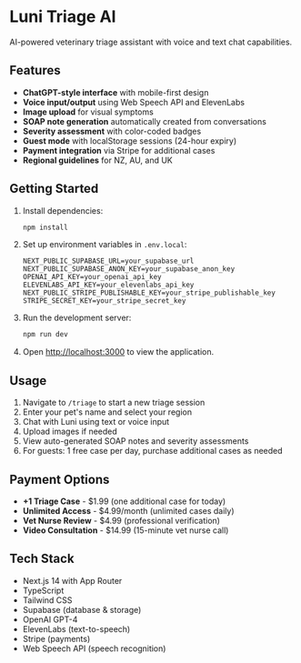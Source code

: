# Luni Triage AI

AI-powered veterinary triage assistant with voice and text chat capabilities.

## Features

- **ChatGPT-style interface** with mobile-first design
- **Voice input/output** using Web Speech API and ElevenLabs
- **Image upload** for visual symptoms
- **SOAP note generation** automatically created from conversations
- **Severity assessment** with color-coded badges
- **Guest mode** with localStorage sessions (24-hour expiry)
- **Payment integration** via Stripe for additional cases
- **Regional guidelines** for NZ, AU, and UK

## Getting Started

1. Install dependencies:
   ```bash
   npm install
   ```

2. Set up environment variables in `.env.local`:
   ```
   NEXT_PUBLIC_SUPABASE_URL=your_supabase_url
   NEXT_PUBLIC_SUPABASE_ANON_KEY=your_supabase_anon_key
   OPENAI_API_KEY=your_openai_api_key
   ELEVENLABS_API_KEY=your_elevenlabs_api_key
   NEXT_PUBLIC_STRIPE_PUBLISHABLE_KEY=your_stripe_publishable_key
   STRIPE_SECRET_KEY=your_stripe_secret_key
   ```

3. Run the development server:
   ```bash
   npm run dev
   ```

4. Open [http://localhost:3000](http://localhost:3000) to view the application.

## Usage

1. Navigate to `/triage` to start a new triage session
2. Enter your pet's name and select your region
3. Chat with Luni using text or voice input
4. Upload images if needed
5. View auto-generated SOAP notes and severity assessments
6. For guests: 1 free case per day, purchase additional cases as needed

## Payment Options

- **+1 Triage Case** - $1.99 (one additional case for today)
- **Unlimited Access** - $4.99/month (unlimited cases daily)
- **Vet Nurse Review** - $4.99 (professional verification)  
- **Video Consultation** - $14.99 (15-minute vet nurse call)

## Tech Stack

- Next.js 14 with App Router
- TypeScript
- Tailwind CSS
- Supabase (database & storage)
- OpenAI GPT-4
- ElevenLabs (text-to-speech)
- Stripe (payments)
- Web Speech API (speech recognition)